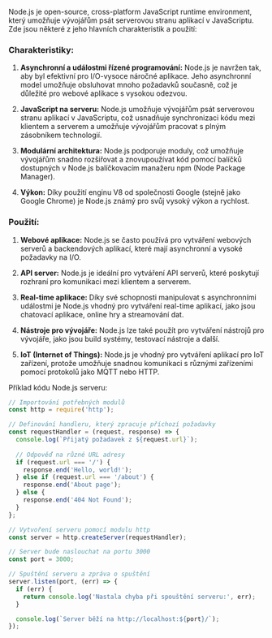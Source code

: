 Node.js je open-source, cross-platform JavaScript runtime environment, který umožňuje vývojářům psát serverovou stranu aplikací v JavaScriptu. Zde jsou některé z jeho hlavních charakteristik a použití:

### Charakteristiky:

1. **Asynchronní a událostmi řízené programování:** Node.js je navržen tak, aby byl efektivní pro I/O-vysoce náročné aplikace. Jeho asynchronní model umožňuje obsluhovat mnoho požadavků současně, což je důležité pro webové aplikace s vysokou odezvou.

2. **JavaScript na serveru:** Node.js umožňuje vývojářům psát serverovou stranu aplikací v JavaScriptu, což usnadňuje synchronizaci kódu mezi klientem a serverem a umožňuje vývojářům pracovat s plným zásobníkem technologií.

3. **Modulární architektura:** Node.js podporuje moduly, což umožňuje vývojářům snadno rozšiřovat a znovupoužívat kód pomocí balíčků dostupných v Node.js balíčkovacím manažeru npm (Node Package Manager).

4. **Výkon:** Díky použití enginu V8 od společnosti Google (stejně jako Google Chrome) je Node.js známý pro svůj vysoký výkon a rychlost.

### Použití:

1. **Webové aplikace:** Node.js se často používá pro vytváření webových serverů a backendových aplikací, které mají asynchronní a vysoké požadavky na I/O.

2. **API server:** Node.js je ideální pro vytváření API serverů, které poskytují rozhraní pro komunikaci mezi klientem a serverem.

3. **Real-time aplikace:** Díky své schopnosti manipulovat s asynchronními událostmi je Node.js vhodný pro vytváření real-time aplikací, jako jsou chatovací aplikace, online hry a streamování dat.

4. **Nástroje pro vývojáře:** Node.js lze také použít pro vytváření nástrojů pro vývojáře, jako jsou build systémy, testovací nástroje a další.

5. **IoT (Internet of Things):** Node.js je vhodný pro vytváření aplikací pro IoT zařízení, protože umožňuje snadnou komunikaci s různými zařízeními pomocí protokolů jako MQTT nebo HTTP.

Příklad kódu Node.js serveru:

```Node.js
// Importování potřebných modulů
const http = require('http');

// Definování handleru, který zpracuje příchozí požadavky
const requestHandler = (request, response) => {
  console.log(`Přijatý požadavek z ${request.url}`);
  
  // Odpověď na různé URL adresy
  if (request.url === '/') {
    response.end('Hello, world!');
  } else if (request.url === '/about') {
    response.end('About page');
  } else {
    response.end('404 Not Found');
  }
};

// Vytvoření serveru pomocí modulu http
const server = http.createServer(requestHandler);

// Server bude naslouchat na portu 3000
const port = 3000;

// Spuštění serveru a zpráva o spuštění
server.listen(port, (err) => {
  if (err) {
    return console.log('Nastala chyba při spouštění serveru:', err);
  }

  console.log(`Server běží na http://localhost:${port}/`);
});
```